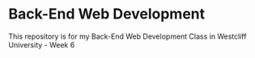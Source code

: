 # Back-End Web Development

This repository is for my Back-End Web Development Class in Westcliff University - Week 6
